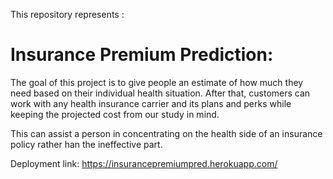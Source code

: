 This repository represents :

# Insurance Premium Prediction:

The goal of this project is to give people an estimate of how much they need based on their individual health situation. 
After that, customers can work with any health insurance carrier and its plans and perks while keeping the projected cost 
from our study in mind. 


This can assist a person in concentrating on the health side of an insurance policy rather han the ineffective part.

Deployment link: https://insurancepremiumpred.herokuapp.com/
